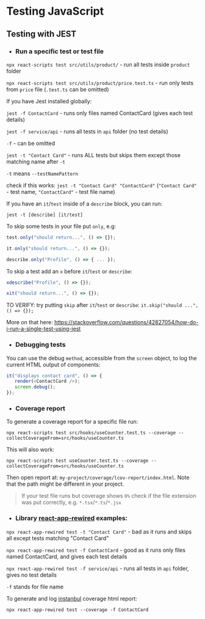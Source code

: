 
# Testing JavaScript
## Testing with JEST

- ### Run a specific test or test file

`npx react-scripts test src/utils/product/` - run all tests inside `product` folder

`npx react-scripts test src/utils/product/price.test.ts` - run only tests from `price` file (`.test.ts` can be omitted)

If you have Jest installed globally:

`jest -f ContactCard` - runs only files named ContactCard (gives each test details)

`jest -f service/api` - runs all tests in `api` folder (no test details)

`-f` - can be omitted

`jest -t "Contact Card"` - runs ALL tests but skips them except those matching name after `-t`

`-t` means `--testNamePattern`

check if this works: `jest -t "Contact Card" "ContactCard"` (`"Contact Card"` - test name, `"ContactCard"` - test file name)

If you have an `it`/`test` inside of a `describe` block, you can run:

`jest -t [describe] [it/test]`

To skip some tests in your file put `only`, e.g:

```js
test.only("should return...", () => {});

it.only("should return...", () => {});

describe.only("Profile", () => { ... });
```

To skip a test add an `x` before `it`/`test` or `describe`:

```js
xdescribe("Profile", () => {});

xit("should return...", () => {});
```

TO VERIFY: try putting `skip` after `it`/`test` or `describe`: `it.skip("should ...", () => {});`

More on that here: https://stackoverflow.com/questions/42827054/how-do-i-run-a-single-test-using-jest


- ### Debugging tests

You can use the debug `method`, accessible from the `screen` object, to log the current HTML output of components:

```js
it("displays contact card", () => {
   render(<ContactCard />);
   screen.debug();
});
```


- ### Coverage report

To generate a coverage report for a specific file run:

`npx react-scripts test src/hooks/useCounter.test.ts --coverage --collectCoverageFrom=src/hooks/useCounter.ts`

This will also work:

`npx react-scripts test useCounter.test.ts --coverage --collectCoverageFrom=src/hooks/useCounter.ts`

Then open report at: `my-project/coverage/lcov-report/index.html`. Note that the path might be different in your project.

> If your test file runs but coverage shows `0%` check if the file extension was put correctly, e.g. `*.tsx`/`*.ts`/`*.jsx`


- ### Library [react-app-rewired](https://github.com/timarney/react-app-rewired) examples:

`npx react-app-rewired test -t "Contact Card"` - bad as it runs and skips all except tests matching "Contact Card"

`npx react-app-rewired test -f ContactCard` - good as it runs only files named ContactCard, and gives each test details

`npx react-app-rewired test -f service/api` - runs all tests in `api` folder, gives no test details

`-f` stands for file name

To generate and log [instanbul](https://istanbul.js.org/) coverage html report:

`npx react-app-rewired test --coverage -f ContactCard`
